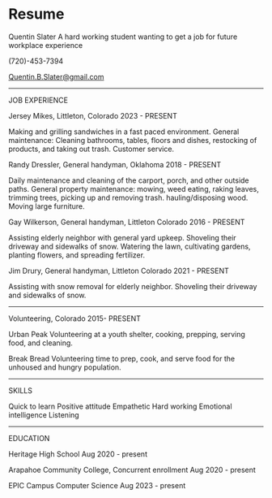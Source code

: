 # Resume

Quentin Slater
A hard working student wanting to get a job for future workplace experience 

(720)-453-7394

Quentin.B.Slater@gmail.com
__________________________

JOB EXPERIENCE

Jersey Mikes, Littleton, Colorado
2023 - PRESENT

Making and grilling sandwiches in a fast paced environment.
General maintenance: Cleaning bathrooms, tables, floors and dishes, restocking of products, and taking out trash.
Customer service.

Randy Dressler, General handyman, Oklahoma
2018 - PRESENT

Daily maintenance and cleaning of the carport, porch, and other outside paths.
General property maintenance: mowing, weed eating, raking leaves, trimming trees, picking up and removing trash. hauling/disposing wood.
Moving large furniture.

Gay Wilkerson, General handyman, Littleton Colorado
2016 - PRESENT

Assisting elderly neighbor with general yard upkeep.
Shoveling their driveway and sidewalks of snow.
Watering the lawn, cultivating gardens, planting flowers, and spreading fertilizer. 

Jim Drury, General handyman, Littleton Colorado
2021 - PRESENT

Assisting with snow removal for elderly neighbor.
Shoveling their driveway and sidewalks of snow.
_______________________________________________
Volunteering, Colorado
2015- PRESENT

Urban Peak
Volunteering at a youth shelter, cooking, prepping, serving food, and cleaning. 

Break Bread
Volunteering time to prep, cook, and serve food for the unhoused and hungry population.
_______________________________________________________________________________________
SKILLS

Quick to learn
Positive attitude
Empathetic
Hard working
Emotional intelligence
Listening
__________
EDUCATION

Heritage High School
Aug 2020 - present

Arapahoe Community College, Concurrent enrollment 
Aug 2020 - present

EPIC Campus 
Computer Science
Aug 2023 - present 


